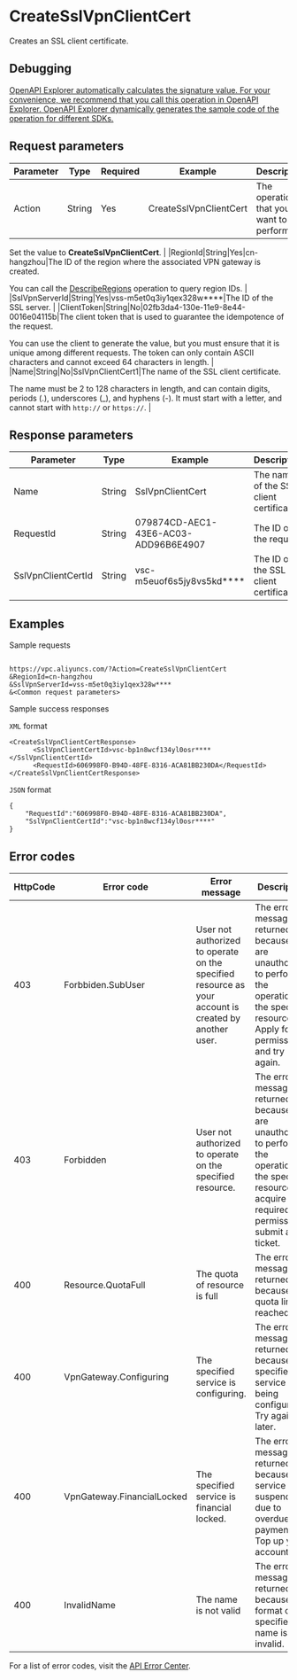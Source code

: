 # CreateSslVpnClientCert

Creates an SSL client certificate.

## Debugging

[OpenAPI Explorer automatically calculates the signature value. For your convenience, we recommend that you call this operation in OpenAPI Explorer. OpenAPI Explorer dynamically generates the sample code of the operation for different SDKs.](https://api.aliyun.com/#product=Vpc&api=CreateSslVpnClientCert&type=RPC&version=2016-04-28)

## Request parameters

|Parameter|Type|Required|Example|Description|
|---------|----|--------|-------|-----------|
|Action|String|Yes|CreateSslVpnClientCert|The operation that you want to perform.

 Set the value to **CreateSslVpnClientCert**. |
|RegionId|String|Yes|cn-hangzhou|The ID of the region where the associated VPN gateway is created.

 You can call the [DescribeRegions](~~36063~~) operation to query region IDs. |
|SslVpnServerId|String|Yes|vss-m5et0q3iy1qex328w\*\*\*\*|The ID of the SSL server. |
|ClientToken|String|No|02fb3da4-130e-11e9-8e44-0016e04115b|The client token that is used to guarantee the idempotence of the request.

 You can use the client to generate the value, but you must ensure that it is unique among different requests. The token can only contain ASCII characters and cannot exceed 64 characters in length. |
|Name|String|No|SslVpnClientCert1|The name of the SSL client certificate.

 The name must be 2 to 128 characters in length, and can contain digits, periods \(.\), underscores \(\_\), and hyphens \(-\). It must start with a letter, and cannot start with `http://` or `https://`. |

## Response parameters

|Parameter|Type|Example|Description|
|---------|----|-------|-----------|
|Name|String|SslVpnClientCert|The name of the SSL client certificate. |
|RequestId|String|079874CD-AEC1-43E6-AC03-ADD96B6E4907|The ID of the request. |
|SslVpnClientCertId|String|vsc-m5euof6s5jy8vs5kd\*\*\*\*|The ID of the SSL client certificate. |

## Examples

Sample requests

```

https://vpc.aliyuncs.com/?Action=CreateSslVpnClientCert
&RegionId=cn-hangzhou
&SslVpnServerId=vss-m5et0q3iy1qex328w****
&<Common request parameters>

```

Sample success responses

`XML` format

```
<CreateSslVpnClientCertResponse>
      <SslVpnClientCertId>vsc-bp1n8wcf134yl0osr****</SslVpnClientCertId>
      <RequestId>606998F0-B94D-48FE-8316-ACA81BB230DA</RequestId>
</CreateSslVpnClientCertResponse>
```

`JSON` format

```
{
	"RequestId":"606998F0-B94D-48FE-8316-ACA81BB230DA",
	"SslVpnClientCertId":"vsc-bp1n8wcf134yl0osr****"
}
```

## Error codes

|HttpCode|Error code|Error message|Description|
|--------|----------|-------------|-----------|
|403|Forbbiden.SubUser|User not authorized to operate on the specified resource as your account is created by another user.|The error message returned because you are unauthorized to perform the operation on the specified resource. Apply for the permissions and try again.|
|403|Forbidden|User not authorized to operate on the specified resource.|The error message returned because you are unauthorized to perform the operation on the specified resource. To acquire the required permissions, submit a ticket.|
|400|Resource.QuotaFull|The quota of resource is full|The error message returned because the quota limit is reached.|
|400|VpnGateway.Configuring|The specified service is configuring.|The error message returned because the specified service is being configured. Try again later.|
|400|VpnGateway.FinancialLocked|The specified service is financial locked.|The error message returned because the service is suspended due to overdue payments. Top up your account first.|
|400|InvalidName|The name is not valid|The error message returned because the format of the specified name is invalid.|

For a list of error codes, visit the [API Error Center](https://error-center.alibabacloud.com/status/product/Vpc).

